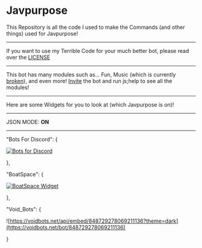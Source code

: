 # Javpurpose
This Repository is all the code I used to make the Commands (and other things) used for Javpurpose!

------------------------------------------------------------

If you want to use my Terrible Code for your much better bot, please read over the [LICENSE](https://github.com/Yoshiboi18303/Javpurpose/blob/main/LICENSE)

------------------------------------------------------------

This bot has many modules such as... Fun, Music (which is currently [broken](https://discord.com/channels/849201142902292500/849839861346729995/856990963024920606)), and even more! [Invite](https://discord.com/oauth2/authorize?client_id=848729278069211136&scope=bot&permissions=4667600118) the bot and run js;help to see all the modules!

------------------------------------------------------------

Here are some Widgets for you to look at (which Javpurpose is on)!

------------------------------------------------------------

JSON MODE: **ON**

------------------------------------------------------------

"Bots For Discord": {

[![Bots for Discord](https://botsfordiscord.com/api/bot/848729278069211136/widget)](https://botsfordiscord.com/bots/848729278069211136)

},

"BoatSpace": {

[![BoatSpace Widget](https://boatspace.xyz/api/bots/848729278069211136/widget)](https://boatspace.xyz/bots/848729278069211136)

},

"Void_Bots": {

![https://voidbots.net/api/embed/848729278069211136?theme=dark](https://voidbots.net/bot/848729278069211136)

}
